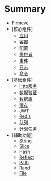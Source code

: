 # Summary

* [Firmeve](README.md)
* [核心组件]
  * [应用](docs/zh-CN/app.md)
  * [容器](docs/zh-CN/container.md)
  * [配置](docs/zh-CN/config.md)
  * [提供者](docs/zh-CN/provider.md)
  * [事件](docs/zh-CN/event.md)
  * [日志](docs/zh-CN/logger.md)
  * [命令](docs/zh-CN/command.md)
* [基础组件]
  * [Http服务](docs/zh-CN/http.md)
  * [数据验证](docs/zh-CN/validator.md)
  * [数据库](docs/zh-CN/databases.md)
  * [缓存](docs/zh-CN/cache.md)
  * [JWT](docs/zh-CN/jwt.md)
  * [Redis](docs/zh-CN/redis.md)
  * [队列](docs/zh-CN/queue.md)
  * [计划任务](docs/zh-CN/cron.md)
* [辅助功能]
  * [String](docs/zh-CN/string.md)  
  * [Slice](docs/zh-CN/slice.md)  
  * [Hash](docs/zh-CN/hash.md)  
  * [Reflect](docs/zh-CN/reflect.md)  
  * [Path](docs/zh-CN/path.md)  
  * [Rand](docs/zh-CN/rand.md)  
  * [File](docs/zh-CN/file.md)  